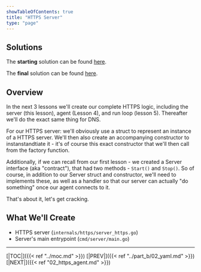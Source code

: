 ```yaml
---
showTableOfContents: true
title: "HTTPS Server"
type: "page"
---
```

## Solutions
The **starting** solution can be found [here](https://github.com/faanross/workshop_antisyphon_18092025/tree/main/Lesson03_Begin).

The **final** solution can be found [here](https://github.com/faanross/workshop_antisyphon_18092025/tree/main/Lesson03_Done).

## Overview
In the next 3 lessons we'll create our complete HTTPS logic, including the server (this lesson), agent (Lesson 4), and run loop (lesson 5). Thereafter we'll do the exact same thing for DNS.

For our HTTPS server: we'll obviously use a struct to represent an instance of a HTTPS server. We'll then also create an accompanying constructor to instanstandtiate it - it's of course this exact constructor that we'll then call from the factory function.

Additionally, if we can recall from our first lesson - we created a Server interface (aka "contract"), that had two methods - `Start()` and `Stop()`. So of course, in addition to our Server struct and constructor, we'll need to implements these, as well as a handler so that our server can actually "do something" once our agent connects to it.

That's about it, let's get cracking.


## What We'll Create
- HTTPS server (`internals/https/server_https.go`)
- Server's main entrypoint (`cmd/server/main.go`)






___
[|TOC|]({{< ref "../moc.md" >}})
[|PREV|]({{< ref "../part_b/02_yaml.md" >}})
[|NEXT|]({{< ref "02_https_agent.md" >}})